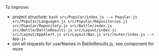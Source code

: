 To improve:

* project structure:
`bash
src/Popular/index.js --> Popular.js
src/Popular/Languages.js
src/Popular/Repositories.js
src/Popular/Repository.js
src/Battle/index.js
src/Battle/BattleResults.js
src/Layout/index.js
src/Layout/AppAlert.js
src/Layout/Nav.js
src/router/index.js --> App.js
`
* join all requests for userNames in BattleResults.js, see component for more